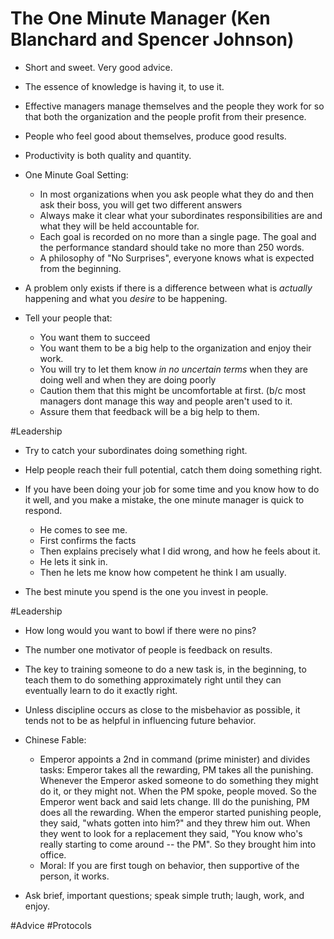# The One Minute Manager (Ken Blanchard and Spencer Johnson)

- Short and sweet.  Very good advice.

- The essence of knowledge is having it, to use it.

- Effective managers manage themselves and the people they work for so that both the organization and the people profit from their presence.

- People who feel good about themselves, produce good results.

- Productivity is both quality and quantity.

- One Minute Goal Setting:
  - In most organizations when you ask people what they do and then ask their boss, you will get two different answers
  - Always make it clear what your subordinates responsibilities are and what they will be held accountable for.
  - Each goal is recorded on no more than a single page. The goal and the performance standard should take no more than 250 words.
  - A philosophy of "No Surprises", everyone knows what is expected from the beginning.

- A problem only exists if there is a difference between what is _actually_ happening and what you _desire_ to be happening.

- Tell your people that:
  - You want them to succeed
  - You want them to be a big help to the organization and enjoy their work.
  - You will try to let them know _in no uncertain terms_ when they are doing well and when they are doing poorly
  - Caution them that this might be uncomfortable at first. (b/c most managers dont manage this way and people aren't used to it.
  - Assure them that feedback will be a big help to them.

#Leadership

- Try to catch your subordinates doing something right.

- Help people reach their full potential, catch them doing something right.

- If you have been doing your job for some time and you know how to do it well, and you make a mistake, the one minute manager is quick to respond.
  - He comes to see me.
  - First confirms the facts
  - Then explains precisely what I did wrong, and how he feels about it.
  - He lets it sink in.
  - Then he lets me know how competent he think I am usually.

- The best minute you spend is the one you invest in people.

#Leadership

- How long would you want to bowl if there were no pins?

- The number one motivator of people is feedback on results.

- The key to training someone to do a new task is, in the beginning, to teach them to do something approximately right until they can eventually learn to do it exactly right.

- Unless discipline occurs as close to the misbehavior as possible, it tends not to be as helpful in influencing future behavior.

- Chinese Fable:
  - Emperor appoints a 2nd in command (prime minister) and divides tasks:
     Emperor takes all the rewarding, PM takes all the punishing.
     Whenever the Emperor asked someone to do something they might do it, or they might not.
     When the PM spoke, people moved. So the Emperor went back and said lets change.
     Ill do the punishing, PM does all the rewarding. When the emperor started punishing people,
     they said, "whats gotten into him?" and they threw him out. When they went to look for a replacement
     they said, "You know who's really starting to come around -- the PM". So they brought him into office.
  - Moral: If you are first tough on behavior, then supportive of the person, it works.

- Ask brief, important questions; speak simple truth; laugh, work, and enjoy.

#Advice #Protocols